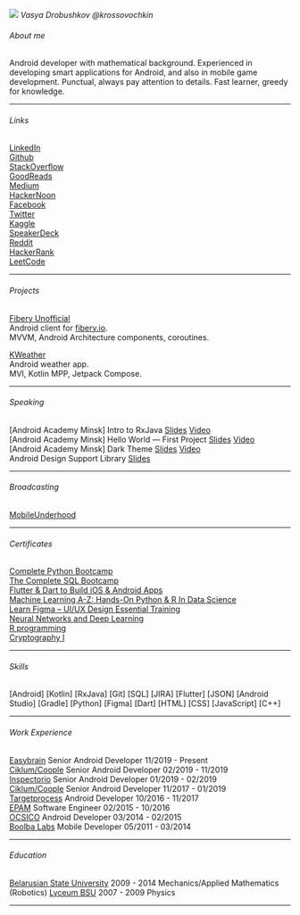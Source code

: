 ![](https://avatars1.githubusercontent.com/u/1792204?size=200#circle)
*Vasya Drobushkov @krossovochkin*

###### About me

Android developer with mathematical background.
Experienced in developing smart applications for Android, and also in mobile game development.
Punctual, always pay attention to details.
Fast learner, greedy for knowledge.

---

###### Links

[LinkedIn](https://www.linkedin.com/in/vasyadrobushkov/)  
[Github](https://github.com/krossovochkin)  
[StackOverflow](https://stackoverflow.com/users/1533933/krossovochkin)  
[GoodReads](https://www.goodreads.com/user/show/21544616-krossovochkin)  
[Medium](https://medium.com/@krossovochkin)  
[HackerNoon](https://hackernoon.com/u/krossovochkin)  
[Facebook](https://www.facebook.com/vasya.drobushkov)  
[Twitter](https://twitter.com/krossovochkin)  
[Kaggle](https://www.kaggle.com/krossovochkin)  
[SpeakerDeck](https://speakerdeck.com/krossovochkin)  
[Reddit](https://www.reddit.com/user/krossovochkin)  
[HackerRank](https://www.hackerrank.com/krossovochkin)  
[LeetCode](https://leetcode.com/krossovochkin/)   

---

###### Projects

[Fibery Unofficial](https://github.com/krossovochkin/FiberyUnofficial)  
Android client for [fibery.io](https://fibery.io).  
MVVM, Android Architecture components, coroutines.

[KWeather](https://github.com/krossovochkin/KWeather)  
Android weather app.  
MVI, Kotlin MPP, Jetpack Compose.

---

###### Speaking
[Android Academy Minsk] Intro to RxJava [Slides](https://drive.google.com/open?id=1d603jMjxT8x6EIMaINqt1ic7C_GjPl8-v6QMYoT9jHM) [Video](https://www.youtube.com/watch?v=ltleF2ifnC0)  
[Android Academy Minsk] Hello World — First Project [Slides](https://docs.google.com/presentation/d/15we1hxp8MdBOQN-IShMASKgYJ8OywwEoLT2-1OBS9mE) [Video](https://www.youtube.com/watch?v=pX4ulg5Ytvo)  
[Android Academy Minsk] Dark Theme [Slides](https://speakerdeck.com/krossovochkin/vasya-drobushkov-android-dark-theme) [Video](https://youtu.be/nj1di9yJoPE)  
Android Design Support Library [Slides](https://speakerdeck.com/krossovochkin/android-design-support-library)

---

###### Broadcasting
[MobileUnderhood](https://mobileunderhood.ru/krossovochkin/)

---

###### Certificates

[Complete Python Bootcamp](https://www.udemy.com/certificate/UC-X4I1N9ME)  
[The Complete SQL Bootcamp](https://www.udemy.com/certificate/UC-GMULYRW8)  
[Flutter & Dart to Build iOS & Android Apps](https://www.udemy.com/certificate/UC-75JC8WBJ)  
[Machine Learning A-Z: Hands-On Python & R In Data Science](https://www.udemy.com/certificate/UC-86ZYI10N)  
[Learn Figma – UI/UX Design Essential Training](https://www.udemy.com/certificate/UC-0KUX9FN2)  
[Neural Networks and Deep Learning](https://www.coursera.org/account/accomplishments/records/F96BSFJ4X8K3)  
[R programming](https://www.coursera.org/course/rprog)  
[Cryptography I](https://www.coursera.org/course/crypto)  

---

###### Skills

[Android] [Kotlin] [RxJava] [Git] [SQL] [JIRA] [Flutter] [JSON] [Android Studio] [Gradle] [Python] [Figma] [Dart] [HTML] [CSS] [JavaScript] [C++]

---

###### Work Experience

[Easybrain](https://easybrain.com) Senior Android Developer 11/2019 - Present  
[Ciklum/Coople](https://www.ciklum.com) Senior Android Developer 02/2019 - 11/2019  
[Inspectorio](https://www.inspectorio.com) Senior Android Developer 01/2019 - 02/2019  
[Ciklum/Coople](https://www.ciklum.com) Senior Android Developer 11/2017 - 01/2019  
[Targetprocess](https://www.targetprocess.com) Android Developer 10/2016 - 11/2017  
[EPAM](https://www.epam.com) Software Engineer 02/2015 - 10/2016  
[OCSICO](https://ocsico.com) Android Developer 03/2014 - 02/2015  
[Boolba Labs](https://www.facebook.com/Boolba.labs) Mobile Developer 05/2011 - 03/2014  

---

###### Education

[Belarusian State University](https://www.bsu.by) 2009 - 2014 Mechanics/Applied Mathematics (Robotics)
[Lyceum BSU](https://lyceum.by/) 2007 - 2009 Physics

---
